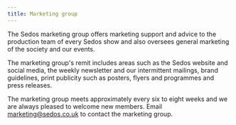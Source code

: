 ```yaml
---
title: Marketing group
---
```

The Sedos marketing group offers marketing support and advice to the production team of every Sedos show and also oversees general marketing of the society and our events.

The marketing group's remit includes areas such as the Sedos website and social media, the weekly newsletter and our intermittent mailings, brand guidelines, print publicity such as posters, flyers and programmes and press releases.

The marketing group meets approximately every six to eight weeks and we are always pleased to welcome new members. Email marketing@sedos.co.uk to contact the marketing group.
